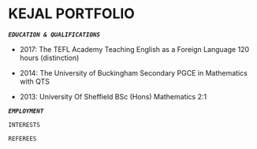 # KEJAL PORTFOLIO

___*`EDUCATION & QUALIFICATIONS`*___

* 2017: The TEFL Academy
Teaching English as a Foreign Language 120 hours (distinction)

* 2014: The University of Buckingham
Secondary PGCE in Mathematics with QTS

* 2013: University Of Sheffield
BSc (Hons) Mathematics 2:1

___*`EMPLOYMENT`*___

 

`INTERESTS`

`REFEREES`

